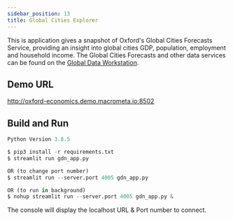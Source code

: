 ```yaml
---
sidebar_position: 13
title: Global Cities Explorer
---
```


This is application gives a snapshot of Oxford's Global Cities Forecasts Service, providing an insight into global cities GDP, population, employment and household income. The Global Cities Forecasts and other data services can be found on the [Global Data Workstation](https://www.oxfordeconomics.com/resource/global-economic-databank-brochure/).

## Demo URL

http://oxford-economics.demo.macrometa.io:8502

## Build and Run

```py
Python Version 3.8.5

$ pip3 install -r requirements.txt
$ streamlit run gdn_app.py

OR (to change port number)
$ streamlit run --server.port 4005 gdn_app.py

OR (to run in background)
$ nohup streamlit run --server.port 4005 gdn_app.py &
```

The console will display the localhost URL & Port number to connect.
